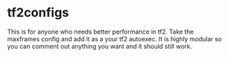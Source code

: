 # tf2configs
This is for anyone who needs better performance in tf2. Take the maxframes config and add it as a your tf2 autoexec. It is highly modular so you can comment out anything you want and it should still work.
